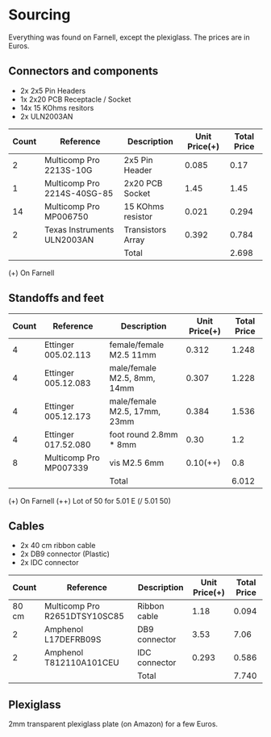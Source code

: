 # Sourcing

Everything was found on Farnell, except the plexiglass.  The prices
are in Euros.

## Connectors and components

- 2x 2x5  Pin Headers
- 1x 2x20 PCB Receptacle / Socket
- 14x 15 KOhms resitors
- 2x ULN2003AN

| Count | Reference                   | Description       | Unit Price(+) | Total Price |
|-------|-----------------------------|-------------------|---------------|-------------|
| 2     | Multicomp Pro 2213S-10G     | 2x5 Pin Header    | 0.085         | 0.17        |
| 1     | Multicomp Pro 2214S-40SG-85 | 2x20 PCB Socket   | 1.45          | 1.45        |
| 14    | Multicomp Pro MP006750      | 15 KOhms resistor | 0.021         | 0.294       |
| 2     | Texas Instruments ULN2003AN | Transistors Array | 0.392         | 0.784       |
|       |                             | Total             |               | 2.698       |

(+) On Farnell

## Standoffs and feet

| Count | Reference              | Description                  | Unit Price(+) | Total Price |
|-------|------------------------|------------------------------|---------------|-------------|
| 4     | Ettinger 005.02.113    | female/female M2.5 11mm      | 0.312         | 1.248       |
| 4     | Ettinger 005.12.083    | male/female M2.5, 8mm, 14mm  | 0.307         | 1.228       |
| 4     | Ettinger 005.12.173    | male/female M2.5, 17mm, 23mm | 0.384         | 1.536       |
| 4     | Ettinger 017.52.080    | foot round 2.8mm * 8mm       | 0.30          | 1.2         |
| 8     | Multicomp Pro MP007339 | vis M2.5 6mm                 | 0.10(++)      | 0.8         |
|       |                        | Total                        |               | 6.012       |

(+) On Farnell
(++) Lot of 50 for 5.01 E (/ 5.01 50)

## Cables

- 2x 40 cm ribbon cable
- 2x DB9 connector (Plastic)
- 2x IDC connector

| Count | Reference                     | Description   | Unit Price(+) | Total Price |
|-------|-------------------------------|---------------|---------------|-------------|
| 80 cm | Multicomp Pro R2651DTSY10SC85 | Ribbon cable  | 1.18          | 0.094       |
| 2     | Amphenol L17DEFRB09S          | DB9 connector | 3.53          | 7.06        |
| 2     | Amphenol T812110A101CEU       | IDC connector | 0.293         | 0.586       |
|       |                               | Total         |               | 7.740       |

## Plexiglass

2mm transparent plexiglass plate (on Amazon) for a few Euros.

